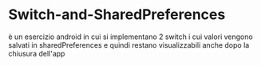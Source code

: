 # Switch-and-SharedPreferences
è un esercizio android in cui si implementano 2 switch i cui valori vengono salvati in sharedPreferences e quindi restano visualizzabili anche dopo la chiusura dell'app
